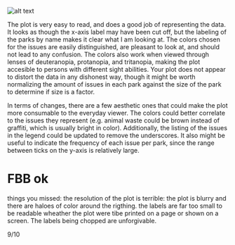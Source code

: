 ![alt text](https://raw.githubusercontent.com/mjs639/PUI2017_mjs639/master/CUSP%20Screenshots/plot_mms991.JPG)

The plot is very easy to read, and does a good job of representing the data. It looks as though the x-axis label may have been cut off, but the labeling of the parks by name makes it clear what I am looking at. The colors chosen for the issues are easily distinguished, are pleasant to look at, and should not lead to any confusion. The colors also work when viewed through lenses of deuteranopia, protanopia, and tritanopia, making the plot accesible to persons with different sight abilities. Your plot does not appear to distort the data in any dishonest way, though it might be worth normalizing the amount of issues in each park against the size of the park to determine if size is a factor.  

In terms of changes, there are a few aesthetic ones that could make the plot more consumable to the everyday viewer. The colors could better correlate to the issues they represent (e.g. animal waste could be brown instead of graffiti, which is usually bright in color). Additionally, the listing of the issues in the legend could be updated to remove the underscores. It also might be useful to indicate the frequency of each issue per park, since the range between ticks on the y-axis is relatively large.  

# FBB ok
things you missed:
the resolution of the plot is terrible: the plot is blurry and there are haloes of color around the rigthing. 
the labels are far too small to be readable wheather the plot were tibe printed on a page or shown on a screen. The labels being chopped are unforgivable. 

9/10
